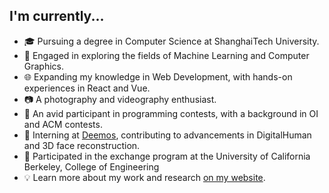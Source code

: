 ## I'm currently...

- 🎓 Pursuing a degree in Computer Science at ShanghaiTech University.
- 🌱 Engaged in exploring the fields of Machine Learning and Computer Graphics.
- 🌐 Expanding my knowledge in Web Development, with hands-on experiences in React and Vue.
- 📷 A photography and videography enthusiast.
- 🎈 An avid participant in programming contests, with a background in OI and ACM contests.
- 💼 Interning at [Deemos](https://deemos.com/), contributing to advancements in DigitalHuman and 3D face reconstruction.
- 🌉 Participated in the exchange program at the University of California Berkeley, College of Engineering
- 💡 Learn more about my work and research [on my website](https://clarivy.github.io/).